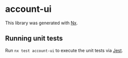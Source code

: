 # account-ui

This library was generated with [Nx](https://nx.dev).

## Running unit tests

Run `nx test account-ui` to execute the unit tests via [Jest](https://jestjs.io).
